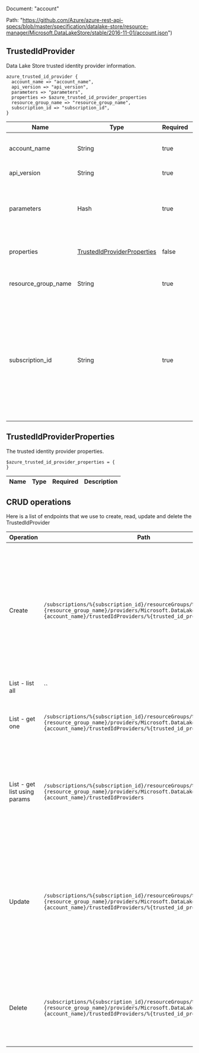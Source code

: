 Document: "account"


Path: "https://github.com/Azure/azure-rest-api-specs/blob/master/specification/datalake-store/resource-manager/Microsoft.DataLakeStore/stable/2016-11-01/account.json")

## TrustedIdProvider

Data Lake Store trusted identity provider information.

```puppet
azure_trusted_id_provider {
  account_name => "account_name",
  api_version => "api_version",
  parameters => "parameters",
  properties => $azure_trusted_id_provider_properties
  resource_group_name => "resource_group_name",
  subscription_id => "subscription_id",
}
```

| Name        | Type           | Required       | Description       |
| ------------- | ------------- | ------------- | ------------- |
|account_name | String | true | The name of the Data Lake Store account. |
|api_version | String | true | Client Api Version. |
|parameters | Hash | true | Parameters supplied to create or replace the trusted identity provider. |
|properties | [TrustedIdProviderProperties](#trustedidproviderproperties) | false | The trusted identity provider properties. |
|resource_group_name | String | true | The name of the Azure resource group. |
|subscription_id | String | true | Gets subscription credentials which uniquely identify Microsoft Azure subscription. The subscription ID forms part of the URI for every service call. |
        
## TrustedIdProviderProperties

The trusted identity provider properties.

```puppet
$azure_trusted_id_provider_properties = {
}
```

| Name        | Type           | Required       | Description       |
| ------------- | ------------- | ------------- | ------------- |



## CRUD operations

Here is a list of endpoints that we use to create, read, update and delete the TrustedIdProvider

| Operation | Path | Verb | Description | OperationID |
| ------------- | ------------- | ------------- | ------------- | ------------- |
|Create|`/subscriptions/%{subscription_id}/resourceGroups/%{resource_group_name}/providers/Microsoft.DataLakeStore/accounts/%{account_name}/trustedIdProviders/%{trusted_id_provider_name}`|Put|Creates or updates the specified trusted identity provider. During update, the trusted identity provider with the specified name will be replaced with this new provider|TrustedIdProviders_CreateOrUpdate|
|List - list all|``||||
|List - get one|`/subscriptions/%{subscription_id}/resourceGroups/%{resource_group_name}/providers/Microsoft.DataLakeStore/accounts/%{account_name}/trustedIdProviders/%{trusted_id_provider_name}`|Get|Gets the specified Data Lake Store trusted identity provider.|TrustedIdProviders_Get|
|List - get list using params|`/subscriptions/%{subscription_id}/resourceGroups/%{resource_group_name}/providers/Microsoft.DataLakeStore/accounts/%{account_name}/trustedIdProviders`|Get|Lists the Data Lake Store trusted identity providers within the specified Data Lake Store account.|TrustedIdProviders_ListByAccount|
|Update|`/subscriptions/%{subscription_id}/resourceGroups/%{resource_group_name}/providers/Microsoft.DataLakeStore/accounts/%{account_name}/trustedIdProviders/%{trusted_id_provider_name}`|Put|Creates or updates the specified trusted identity provider. During update, the trusted identity provider with the specified name will be replaced with this new provider|TrustedIdProviders_CreateOrUpdate|
|Delete|`/subscriptions/%{subscription_id}/resourceGroups/%{resource_group_name}/providers/Microsoft.DataLakeStore/accounts/%{account_name}/trustedIdProviders/%{trusted_id_provider_name}`|Delete|Deletes the specified trusted identity provider from the specified Data Lake Store account|TrustedIdProviders_Delete|
